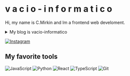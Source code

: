 # v a c i o - i n f o r m a t i c o

Hi, my name is C.Mirkin and Im a frontend web develoment.

<details>
    <summary>
        My blog is vacio-informatico
    </summary>
    Short notes about programming, gihtub repository is <a href="https://github.com/vacio-informatico/vacio-informatico.md" >vacio-informatico.md</a>
</details>

[![Instagram](https://img.shields.io/badge/Instagram-%40vacio__informatico-red)](https://instagram.com/vacio_informatico)

## My favorite tools

[]()
<img alt="JavaScript" src="https://img.shields.io/badge/javascript-%23323330.svg?&style=for-the-badge&logo=javascript&logoColor=%23F7DF1E"/>
<img alt="Python" src="https://img.shields.io/badge/python-%2314354C.svg?&style=for-the-badge&logo=python&logoColor=white"/>
<img alt="React" src="https://img.shields.io/badge/react-%2320232a.svg?&style=for-the-badge&logo=react&logoColor=%2361DAFB"/>
<img alt="TypeScript" src="https://img.shields.io/badge/typescript-%23007ACC.svg?&style=for-the-badge&logo=typescript&logoColor=white"/>
<img alt="Git" src="https://img.shields.io/badge/git-%23F05033.svg?&style=for-the-badge&logo=git&logoColor=white"/>


